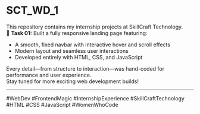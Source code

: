 # SCT_WD_1

This repository contains my internship projects at SkillCraft Technology.  
🌟 **Task 01:** Built a fully responsive landing page featuring:
- A smooth, fixed navbar with interactive hover and scroll effects
- Modern layout and seamless user interactions
- Developed entirely with HTML, CSS, and JavaScript

Every detail—from structure to interaction—was hand-coded for performance and user experience.  
Stay tuned for more exciting web development builds!

---

#WebDev #FrontendMagic #InternshipExperience #SkillCraftTechnology #HTML #CSS #JavaScript #WomenWhoCode
